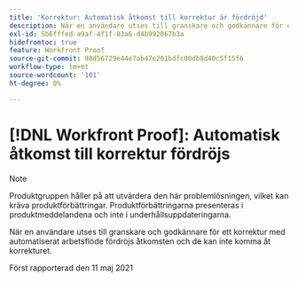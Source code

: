 ```yaml
---
title: 'Korrektur: Automatisk åtkomst till korrektur är fördröjd'
description: När en användare utses till granskare och godkännare för ett korrektur med automatiserat arbetsflöde fördröjs åtkomsten och de kan inte komma åt korrekturet.
exl-id: 5b6fffed-a9af-4f1f-83a6-d4b992067b3a
hidefromtoc: true
feature: Workfront Proof
source-git-commit: 98d56729e44e7ab47e201bdfc00db8d40c5f15f6
workflow-type: tm+mt
source-wordcount: '101'
ht-degree: 0%

---
```


# [!DNL Workfront Proof]: Automatisk åtkomst till korrektur fördröjs

<!--Converted to story-->

>[!NOTE]
>
>Produktgruppen håller på att utvärdera den här problemlösningen, vilket kan kräva produktförbättringar. Produktförbättringarna presenteras i produktmeddelandena och inte i underhållsuppdateringarna.

När en användare utses till granskare och godkännare för ett korrektur med automatiserat arbetsflöde fördröjs åtkomsten och de kan inte komma åt korrekturet.

Först rapporterad den 11 maj 2021
